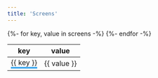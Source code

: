 ```yaml
---
title: 'Screens'
---
```


<table>
  <thead>
    <th>key</th>
    <th>value</th>
  </thead>
	{%- for key, value in screens -%}
		<tr>
			<td>
				{{ key }}
				<div style="width: {{ value }}; height: 4px; background: #4ae;"></div>
			</td>
			<td>{{ value }}</td>
		</tr>
	{%- endfor -%}
</table>
